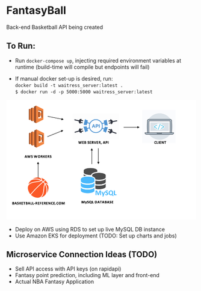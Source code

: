 # FantasyBall
Back-end Basketball API being created

To Run:
- 
- Run `docker-compose up`, injecting required environment variables at runtime 
(build-time will compile but endpoints will fail) <br>

- If manual docker set-up is desired, run: <br>
`docker build -t waitress_server:latest .` <br>
`$ docker run -d -p 5000:5000 waitress_server:latest`


![Back-end Architecture](readme_util/architecture.png)
- Deploy on AWS using RDS to set up live MySQL DB instance
- Use Amazon EKS for deployment (TODO: Set up charts and jobs)

Microservice Connection Ideas (TODO)
- 
- Sell API access with API keys (on rapidapi)
- Fantasy point prediction, including ML layer and front-end
- Actual NBA Fantasy Application
